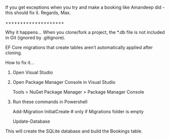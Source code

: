 If you get exceptions when you try and make a booking like Amandeep did - this should fix it. Regards, Max.

++++++++++++++++++++

Why it happens... When you clone/fork a project, the *.db file is not included in Git (ignored by .gitignore).

EF Core migrations that create tables aren’t automatically applied after cloning.

How to fix it... 

1. Open Visual Studio

2. Open Package Manager Console in Visual Studio

	Tools > NuGet Package Manager > Package Manager Console

2. Run these commands in Powershell

	Add-Migration InitialCreate   # only if Migrations folder is empty

	Update-Database

This will create the SQLite database and build the Bookings table.

